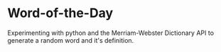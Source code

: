# Word-of-the-Day
Experimenting with python and the Merriam-Webster Dictionary API to generate a random word and it's definition.
